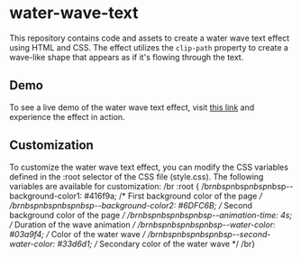 # water-wave-text
This repository contains code and assets to create a water wave text effect using HTML and CSS. The effect utilizes the `clip-path` property to create a wave-like shape that appears as if it's flowing through the text.

## Demo
To see a live demo of the water wave text effect, visit [this link](link-to-demo) and experience the effect in action.

## Customization
To customize the water wave text effect, you can modify the CSS variables defined in the :root selector of the CSS file (style.css). The following variables are available for customization: /br
:root {
    /br$nbsp$nbsp$nbsp$nbsp--background-color1: #416f9a;            /* First background color of the page */
    /br$nbsp$nbsp$nbsp$nbsp--background-color2: #6DFC6B;            /* Second background color of the page */
    /br$nbsp$nbsp$nbsp$nbsp--animation-time: 4s;                     /* Duration of the wave animation */
    /br$nbsp$nbsp$nbsp$nbsp--water-color: #03a9f4;                   /* Color of the water wave */
    /br$nbsp$nbsp$nbsp$nbsp--second-water-color: #33d6d1;            /* Secondary color of the water wave */
/br}
